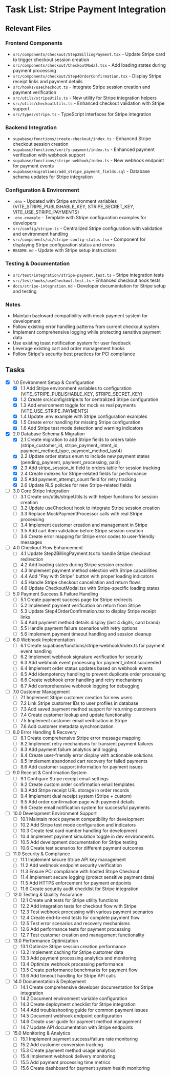# Task List: Stripe Payment Integration

## Relevant Files

### Frontend Components
- `src/components/checkout/Step2BillingPayment.tsx` - Update Stripe card to trigger checkout session creation
- `src/components/checkout/CheckoutModal.tsx` - Add loading states during payment processing  
- `src/components/checkout/Step4OrderConfirmation.tsx` - Display Stripe receipt links and payment details
- `src/hooks/useCheckout.ts` - Integrate Stripe session creation and payment verification
- `src/utils/stripeUtils.ts` - New utility for Stripe integration helpers
- `src/utils/checkoutUtils.ts` - Enhanced checkout validation with Stripe support
- `src/types/stripe.ts` - TypeScript interfaces for Stripe integration

### Backend Integration
- `supabase/functions/create-checkout/index.ts` - Enhanced Stripe checkout session creation
- `supabase/functions/verify-payment/index.ts` - Enhanced payment verification with webhook support
- `supabase/functions/stripe-webhook/index.ts` - New webhook endpoint for payment events
- `supabase/migrations/add_stripe_payment_fields.sql` - Database schema updates for Stripe integration

### Configuration & Environment
- `.env` - Updated with Stripe environment variables (VITE_STRIPE_PUBLISHABLE_KEY, STRIPE_SECRET_KEY, VITE_USE_STRIPE_PAYMENTS)
- `.env.example` - Template with Stripe configuration examples for developers
- `src/config/stripe.ts` - Centralized Stripe configuration with validation and environment handling
- `src/components/ui/stripe-config-status.tsx` - Component for displaying Stripe configuration status and errors
- `README.md` - Update with Stripe setup instructions

### Testing & Documentation
- `src/test/integration/stripe-payment.test.ts` - Stripe integration tests
- `src/test/hooks/useCheckout.test.ts` - Enhanced checkout hook tests
- `docs/stripe-integration.md` - Developer documentation for Stripe setup and testing

### Notes

- Maintain backward compatibility with mock payment system for development
- Follow existing error handling patterns from current checkout system
- Implement comprehensive logging while protecting sensitive payment data
- Use existing toast notification system for user feedback
- Leverage existing cart and order management hooks
- Follow Stripe's security best practices for PCI compliance

## Tasks

- [x] 1.0 Environment Setup & Configuration
  - [x] 1.1 Add Stripe environment variables to configuration (VITE_STRIPE_PUBLISHABLE_KEY, STRIPE_SECRET_KEY)
  - [x] 1.2 Create src/config/stripe.ts for centralized Stripe configuration
  - [x] 1.3 Add environment toggle for mock vs real payments (VITE_USE_STRIPE_PAYMENTS)
  - [x] 1.4 Update .env.example with Stripe configuration examples
  - [x] 1.5 Create error handling for missing Stripe configuration
  - [x] 1.6 Add Stripe test mode detection and warning indicators

- [x] 2.0 Database Schema & Migration
  - [x] 2.1 Create migration to add Stripe fields to orders table (stripe_customer_id, stripe_payment_intent_id, payment_method_type, payment_method_last4)
  - [x] 2.2 Update order status enum to include new payment states (pending_payment, payment_processing, paid)
  - [x] 2.3 Add stripe_session_id field to orders table for session tracking
  - [x] 2.4 Create indexes for Stripe-related fields for performance
  - [x] 2.5 Add payment_attempt_count field for retry tracking
  - [x] 2.6 Update RLS policies for new Stripe-related fields

- [ ] 3.0 Core Stripe Integration
  - [ ] 3.1 Create src/utils/stripeUtils.ts with helper functions for session creation
  - [ ] 3.2 Update useCheckout hook to integrate Stripe session creation
  - [ ] 3.3 Replace MockPaymentProcessor calls with real Stripe processing
  - [ ] 3.4 Implement customer creation and management in Stripe
  - [ ] 3.5 Add cart item validation before Stripe session creation
  - [ ] 3.6 Create error mapping for Stripe error codes to user-friendly messages

- [ ] 4.0 Checkout Flow Enhancement  
  - [ ] 4.1 Update Step2BillingPayment.tsx to handle Stripe checkout redirection
  - [ ] 4.2 Add loading states during Stripe session creation
  - [ ] 4.3 Implement payment method selection with Stripe capabilities
  - [ ] 4.4 Add "Pay with Stripe" button with proper loading indicators
  - [ ] 4.5 Handle Stripe checkout cancellation and return flows
  - [ ] 4.6 Update CheckoutModal.tsx with Stripe-specific loading states

- [ ] 5.0 Payment Success & Failure Handling
  - [ ] 5.1 Create payment success page for Stripe redirects
  - [ ] 5.2 Implement payment verification on return from Stripe
  - [ ] 5.3 Update Step4OrderConfirmation.tsx to display Stripe receipt links
  - [ ] 5.4 Add payment method details display (last 4 digits, card brand)
  - [ ] 5.5 Handle payment failure scenarios with retry options
  - [ ] 5.6 Implement payment timeout handling and session cleanup

- [ ] 6.0 Webhook Implementation
  - [ ] 6.1 Create supabase/functions/stripe-webhook/index.ts for payment event handling
  - [ ] 6.2 Implement webhook signature verification for security
  - [ ] 6.3 Add webhook event processing for payment_intent.succeeded
  - [ ] 6.4 Implement order status updates based on webhook events
  - [ ] 6.5 Add idempotency handling to prevent duplicate order processing
  - [ ] 6.6 Create webhook error handling and retry mechanisms
  - [ ] 6.7 Add comprehensive webhook logging for debugging

- [ ] 7.0 Customer Management
  - [ ] 7.1 Implement Stripe customer creation for new users
  - [ ] 7.2 Link Stripe customer IDs to user profiles in database
  - [ ] 7.3 Add saved payment method support for returning customers
  - [ ] 7.4 Create customer lookup and update functionality
  - [ ] 7.5 Implement customer email verification in Stripe
  - [ ] 7.6 Add customer metadata synchronization

- [ ] 8.0 Error Handling & Recovery
  - [ ] 8.1 Create comprehensive Stripe error message mapping
  - [ ] 8.2 Implement retry mechanisms for transient payment failures
  - [ ] 8.3 Add payment failure analytics and logging
  - [ ] 8.4 Create user-friendly error display with actionable solutions
  - [ ] 8.5 Implement abandoned cart recovery for failed payments
  - [ ] 8.6 Add customer support information for payment issues

- [ ] 9.0 Receipt & Confirmation System
  - [ ] 9.1 Configure Stripe receipt email settings
  - [ ] 9.2 Create custom order confirmation email templates
  - [ ] 9.3 Add Stripe receipt URL storage in order records
  - [ ] 9.4 Implement dual receipt system (Stripe + custom)
  - [ ] 9.5 Add order confirmation page with payment details
  - [ ] 9.6 Create email notification system for successful payments

- [ ] 10.0 Development Environment Support
  - [ ] 10.1 Maintain mock payment compatibility for development
  - [ ] 10.2 Add Stripe test mode configuration and indicators
  - [ ] 10.3 Create test card number handling for development
  - [ ] 10.4 Implement payment simulation toggle in dev environments
  - [ ] 10.5 Add development documentation for Stripe testing
  - [ ] 10.6 Create test scenarios for different payment outcomes

- [ ] 11.0 Security & Compliance
  - [ ] 11.1 Implement secure Stripe API key management
  - [ ] 11.2 Add webhook endpoint security verification
  - [ ] 11.3 Ensure PCI compliance with hosted Stripe Checkout
  - [ ] 11.4 Implement secure logging (protect sensitive payment data)
  - [ ] 11.5 Add HTTPS enforcement for payment endpoints
  - [ ] 11.6 Create security audit checklist for Stripe integration

- [ ] 12.0 Testing & Quality Assurance
  - [ ] 12.1 Create unit tests for Stripe utility functions
  - [ ] 12.2 Add integration tests for checkout flow with Stripe
  - [ ] 12.3 Test webhook processing with various payment scenarios
  - [ ] 12.4 Create end-to-end tests for complete payment flow
  - [ ] 12.5 Test error scenarios and recovery mechanisms
  - [ ] 12.6 Add performance tests for payment processing
  - [ ] 12.7 Test customer creation and management functionality

- [ ] 13.0 Performance Optimization
  - [ ] 13.1 Optimize Stripe session creation performance
  - [ ] 13.2 Implement caching for Stripe customer data
  - [ ] 13.3 Add payment processing analytics and monitoring
  - [ ] 13.4 Optimize webhook processing performance
  - [ ] 13.5 Create performance benchmarks for payment flow
  - [ ] 13.6 Add timeout handling for Stripe API calls

- [ ] 14.0 Documentation & Deployment
  - [ ] 14.1 Create comprehensive developer documentation for Stripe integration
  - [ ] 14.2 Document environment variable configuration
  - [ ] 14.3 Create deployment checklist for Stripe integration
  - [ ] 14.4 Add troubleshooting guide for common payment issues
  - [ ] 14.5 Document webhook endpoint configuration
  - [ ] 14.6 Create user guide for payment method management
  - [ ] 14.7 Update API documentation with Stripe endpoints

- [ ] 15.0 Monitoring & Analytics
  - [ ] 15.1 Implement payment success/failure rate monitoring
  - [ ] 15.2 Add customer conversion tracking
  - [ ] 15.3 Create payment method usage analytics
  - [ ] 15.4 Implement webhook delivery monitoring
  - [ ] 15.5 Add payment processing time metrics
  - [ ] 15.6 Create dashboard for payment system health monitoring
